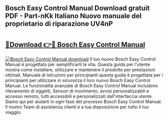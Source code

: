 ## Bosch Easy Control Manual Download gratuit PDF - Part-nKk Italiano Nuovo manuale del proprietario di riparazione UV4nP

# <h2><a href="http://dfgjqw7.blite.top/?on=Bosch+Easy+Control+Manual">🔗Download 👉🔴 Bosch Easy Control Manual</a></h2>

[![Bosch Easy Control Manual download](https://i.imgur.com/lujVjoI.png)](http://dfgjqw7.blite.top/?on=Bosch+Easy+Control+Manual)
Il tuo nuovo Bosch Easy Control Manual è progettato per semplificarti la vita. Questa guida per l'utente mostra come installare, utilizzare e mantenere il prodotto per prestazioni ottimali. Manuale di Istruzioni per principianti questa guida è progettata per i principianti per utilizzare in sicurezza il loro nuovo Bosch Easy Control Manual. Le funzionalità avanzate di Bosch Easy Control Manual includono rilevamento di oggetti, Sensori di movimento, avvisi personalizzabili e accesso remoto, tutti accessibili e personalizzati dall'interfaccia utente. Siamo qui per aiutarti in ogni fase del processo Bosch Easy Control Manual. Il nostro Team di assistenza clienti è a tua disposizione per tutto il tuo viaggio.
